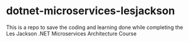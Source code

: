 # dotnet-microservices-lesjackson

This is a repo to save the coding and learning done while completing the Les Jackson .NET Microservices Architecture Course
